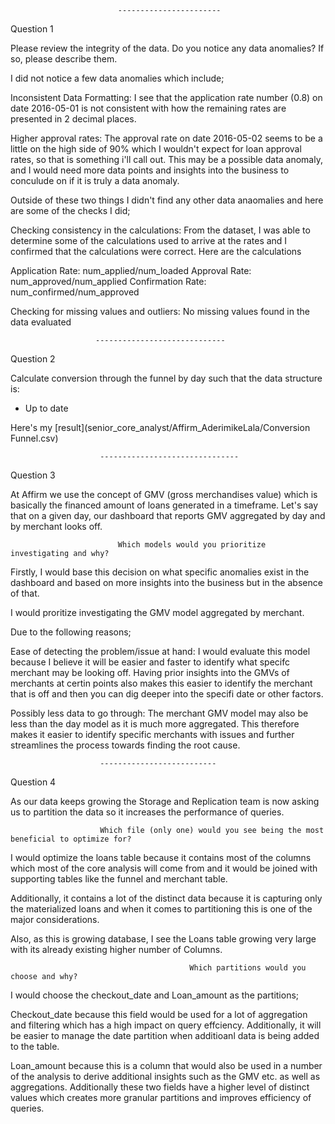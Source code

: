                             -----------------------
Question 1

Please review the integrity of the data. Do you notice any data anomalies? If so, please describe them.

I did not notice a few data anomalies which include;

Inconsistent Data Formatting: I see that the application rate number (0.8) on date 2016-05-01 is not consistent with how the remaining rates are presented in 2 decimal places.

Higher approval rates: The approval rate on date 2016-05-02 seems to be a little on the high side of 90% which I wouldn't expect for loan approval rates, so that is something i'll call out. This may be a possible data anomaly, and I would need more data points and insights into the business to conculude on if it is truly a data anomaly.

Outside of these two things I didn't find any other data anaomalies and here are some of the checks I did;

Checking consistency in the calculations: From the dataset, I was able to determine some of the calculations used to arrive at the rates and I confirmed that the calculations were correct. Here are the calculations

Application Rate: num_applied/num_loaded
Approval Rate: num_approved/num_applied
Confirmation Rate: num_confirmed/num_approved

Checking for missing values and outliers: No missing values found in the data evaluated

                       -----------------------------
Question 2

Calculate conversion through the funnel by day such that the data structure is:
- Up to date

Here's my [result](senior_core_analyst/Affirm_AderimikeLala/Conversion Funnel.csv)

                        -------------------------------
Question 3

At Affirm we use the concept of GMV (gross merchandises value) which is basically the financed amount of loans generated in a timeframe. Let's say that on a given day, our dashboard that reports GMV aggregated by day and by merchant looks off. 
                        
                            Which models would you prioritize investigating and why?

Firstly, I would base this decision on what specific anomalies exist in the dashboard and based on more insights into the business but in the absence of that.

I would proritize investigating the GMV model aggregated by merchant.

Due to the following reasons;

Ease of detecting the problem/issue at hand: I would evaluate this model because I believe it will be easier and faster to identify what specifc merchant may be looking off. Having prior insights into the GMVs of merchants at certin points also makes this easier to identify the merchant that is off and then you can dig deeper into the specifi date or other factors.

Possibly less data to go through: The merchant GMV model may also be less than the day model as it is much more aggregated. This therefore makes it easier to identify specific merchants with issues and further streamlines the process towards finding the root cause.

                        --------------------------
Question 4

As our data keeps growing the Storage and Replication team is now asking us to partition the data so it increases the performance of queries.

                        Which file (only one) would you see being the most beneficial to optimize for? 

I would optimize the loans table because it contains most of the columns which most of the core analysis will come from and it would be joined with supporting tables like the funnel and merchant table.

Additionally, it contains a lot of the distinct data because it is capturing only the materialized loans and when it comes to partitioning this is one of the major considerations.

Also, as this is growing database, I see the Loans table growing very large with its already existing higher number of Columns.

                                            Which partitions would you choose and why?

I would choose the checkout_date and Loan_amount as the partitions;

Checkout_date because this field would be used for a lot of aggregation and filtering which has a high impact on query effciency. Additionally, it will be easier to manage the date partition when additioanl data is being added to the table.

Loan_amount because this is a column that would also be used in a number of the analysis to derive additional insights such as the GMV etc. as well as aggregations. Additionally these two fields have a higher level of distinct values which creates more granular partitions and improves efficiency of queries.







